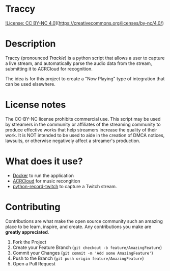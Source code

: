 # Traccy

[!License: CC BY-NC 4.0](https://img.shields.io/badge/License-CC%20BY--NC%204.0-lightgrey.svg)](https://creativecommons.org/licenses/by-nc/4.0/)

# Description

Traccy (pronounced _Trackie_) is a python script that allows a user to capture a live stream, and automatically parse the audio data from the stream, submitting it to ACRCloud for recognition.

The idea is for this project to create a "Now Playing" type of integration that can be used elsewhere.

# License notes

The CC-BY-NC license prohibits commercial use.  This script may be used by streamers in the community or affiliates of the streaming community to produce effective works that help streamers increase the quality of their work.  It is NOT intended to be used to aide in the creation of DMCA notices, lawsuits, or otherwise negatively affect a streamer's production.

# What does it use?

* [Docker](https://docker.io) to run the application
* [ACRCloud](https://github.com/acrcloud/acrcloud_sdk_python) for music recongition
* [python-record-twitch](https://www.godo.dev/tutorials/python-record-twitch/) to capture a Twitch stream.


# Contributing

Contributions are what make the open source community such an amazing place to be learn, inspire, and create. Any contributions you make are **greatly appreciated**.

1. Fork the Project
2. Create your Feature Branch (`git checkout -b feature/AmazingFeature`)
3. Commit your Changes (`git commit -m 'Add some AmazingFeature'`)
4. Push to the Branch (`git push origin feature/AmazingFeature`)
5. Open a Pull Request

